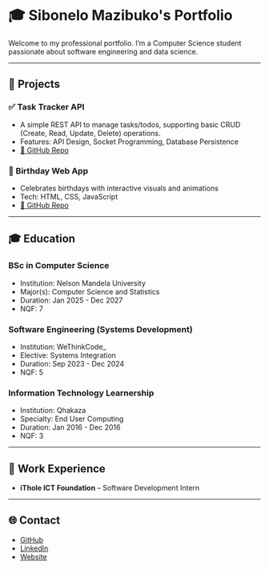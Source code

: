 # 🎓 Sibonelo Mazibuko's Portfolio

Welcome to my professional portfolio. I’m a Computer Science student passionate about software engineering and data science.

---

## 📁 Projects

### ✅ Task Tracker API
- A simple REST API to manage tasks/todos, supporting basic CRUD (Create, Read, Update, Delete) operations.
- Features: API Design, Socket Programming, Database Persistence
- [🔗 GitHub Repo](https://github.com/FRESHMEMBA/task-tracker)

### 🎉 Birthday Web App
- Celebrates birthdays with interactive visuals and animations
- Tech: HTML, CSS, JavaScript
- [🔗 GitHub Repo](https://github.com/FRESHMEMBA/bday)

---

## 🎓 Education
### **BSc in Computer Science**
- Institution: Nelson Mandela University
- Major(s): Computer Science and Statistics
- Duration: Jan 2025 - Dec 2027
- NQF: 7

### **Software Engineering (Systems Development)**
- Institution: WeThinkCode_
- Elective: Systems Integration
- Duration: Sep 2023 - Dec 2024
- NQF: 5

### **Information Technology Learnership**
- Institution: Qhakaza
- Specialty: End User Computing
- Duration: Jan 2016 - Dec 2016
- NQF: 3

---

## 💼 Work Experience
- **iThole ICT Foundation** – Software Development Intern

---

## 🌐 Contact
- [GitHub](https://github.com/FRESHMEMBA)
- [LinkedIn](https://www.linkedin.com/in/sibonelo-mazibuko-14808b193/)
- [Website](https://freshmemba.github.io)
